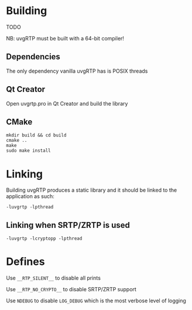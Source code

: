 # Building

TODO

NB: uvgRTP must be built with a 64-bit compiler!

## Dependencies

The only dependency vanilla uvgRTP has is POSIX threads

## Qt Creator

Open uvgrtp.pro in Qt Creator and build the library

## CMake

```
mkdir build && cd build
cmake ..
make
sudo make install
```

# Linking

Building uvgRTP produces a static library and it should be linked to the application as such:

```
-luvgrtp -lpthread
```

## Linking when SRTP/ZRTP is used

```
-luvgrtp -lcryptopp -lpthread
```

# Defines

Use `__RTP_SILENT__` to disable all prints

Use `__RTP_NO_CRYPTO__` to disable SRTP/ZRTP support

Use `NDEBUG` to disable `LOG_DEBUG` which is the most verbose level of logging
